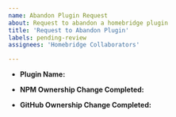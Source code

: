 ```yaml
---
name: Abandon Plugin Request
about: Request to abandon a homebridge plugin
title: 'Request to Abandon Plugin'
labels: pending-review
assignees: 'Homebridge Collaborators'

---
```


<!-- You must use the request template below when submitting a request to abandon your plugin -->

* **Plugin Name:**
<!-- The name of the plugin you would like to abandon. -->

* **NPM Ownership Change Completed:** <!-- YES or NO -->
<!-- you will have to give ownership of plugin to homebridge-plugins organization on NPM.-->

* **GitHub Ownership Change Completed:** <!-- YES or NO -->
<!-- Once ownership of plugin has been transfered to [homebridge-plugins organization](https://github.com/homebridge-plugins) on Github.-->


<!-- Click the "Preview" tab before you submit to ensure the formatting is correct. -->
